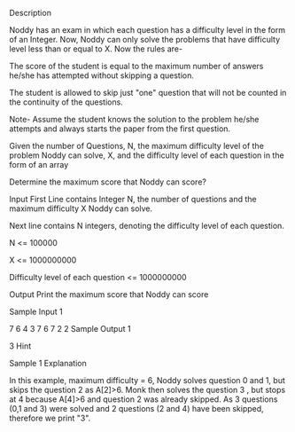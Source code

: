 Description

Noddy has an exam in which each question has a difficulty level in the form of an Integer. Now, Noddy can only solve the problems that have difficulty level less than or equal to X. Now the rules are-

The score of the student is equal to the maximum number of answers he/she has attempted without skipping a question.

The student is allowed to skip just "one" question that will not be counted in the continuity of the questions.

Note- Assume the student knows the solution to the problem he/she attempts and always starts the paper from the first question.

Given the number of Questions, N, the maximum difficulty level of the problem Noddy can solve, X, and the difficulty level of each question in the form of an array

Determine the maximum score that Noddy can score?


Input
First Line contains Integer N, the number of questions and the maximum difficulty X Noddy can solve.

Next line contains N integers, denoting the difficulty level of each question.

N <= 100000

X <= 1000000000

Difficulty level of each question <= 1000000000


Output
Print the maximum score that Noddy can score


Sample Input 1 

7 6
4 3 7 6 7 2 2
Sample Output 1

3
Hint

Sample 1 Explanation

In this example, maximum difficulty = 6, Noddy solves question 0 and 1, but skips the question 2 as A[2]>6. Monk then solves the question 3 , but stops at 4 because A[4]>6 and question 2 was already skipped. As 3 questions (0,1 and 3) were solved and 2 questions (2 and 4) have been skipped, therefore we print "3".